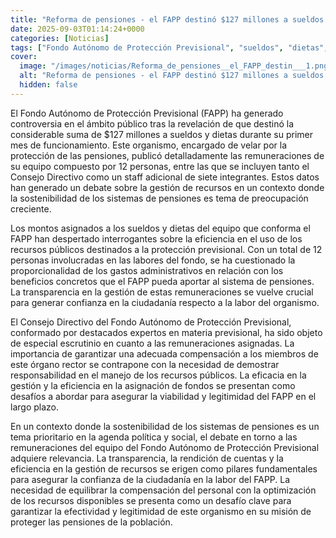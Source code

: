 ```yaml
---
title: "Reforma de pensiones - el FAPP destinó $127 millones a sueldos y dietas en su primer mes de funcionamiento"
date: 2025-09-03T01:14:24+0000
categories: [Noticias]
tags: ["Fondo Autónomo de Protección Previsional", "sueldos", "dietas", "recursos públicos", "sistema de pensiones", "transparencia", "eficiencia."]
cover:
  image: "/images/noticias/Reforma_de_pensiones__el_FAPP_destin___1.png"
  alt: "Reforma de pensiones - el FAPP destinó $127 millones a sueldos y dietas en su primer mes de funcionamiento"
  hidden: false
---
```


El Fondo Autónomo de Protección Previsional (FAPP) ha generado controversia en el ámbito público tras la revelación de que destinó la considerable suma de $127 millones a sueldos y dietas durante su primer mes de funcionamiento. Este organismo, encargado de velar por la protección de las pensiones, publicó detalladamente las remuneraciones de su equipo compuesto por 12 personas, entre las que se incluyen tanto el Consejo Directivo como un staff adicional de siete integrantes. Estos datos han generado un debate sobre la gestión de recursos en un contexto donde la sostenibilidad de los sistemas de pensiones es tema de preocupación creciente.

Los montos asignados a los sueldos y dietas del equipo que conforma el FAPP han despertado interrogantes sobre la eficiencia en el uso de los recursos públicos destinados a la protección previsional. Con un total de 12 personas involucradas en las labores del fondo, se ha cuestionado la proporcionalidad de los gastos administrativos en relación con los beneficios concretos que el FAPP pueda aportar al sistema de pensiones. La transparencia en la gestión de estas remuneraciones se vuelve crucial para generar confianza en la ciudadanía respecto a la labor del organismo.

El Consejo Directivo del Fondo Autónomo de Protección Previsional, conformado por destacados expertos en materia previsional, ha sido objeto de especial escrutinio en cuanto a las remuneraciones asignadas. La importancia de garantizar una adecuada compensación a los miembros de este órgano rector se contrapone con la necesidad de demostrar responsabilidad en el manejo de los recursos públicos. La eficacia en la gestión y la eficiencia en la asignación de fondos se presentan como desafíos a abordar para asegurar la viabilidad y legitimidad del FAPP en el largo plazo.

En un contexto donde la sostenibilidad de los sistemas de pensiones es un tema prioritario en la agenda política y social, el debate en torno a las remuneraciones del equipo del Fondo Autónomo de Protección Previsional adquiere relevancia. La transparencia, la rendición de cuentas y la eficiencia en la gestión de recursos se erigen como pilares fundamentales para asegurar la confianza de la ciudadanía en la labor del FAPP. La necesidad de equilibrar la compensación del personal con la optimización de los recursos disponibles se presenta como un desafío clave para garantizar la efectividad y legitimidad de este organismo en su misión de proteger las pensiones de la población.
